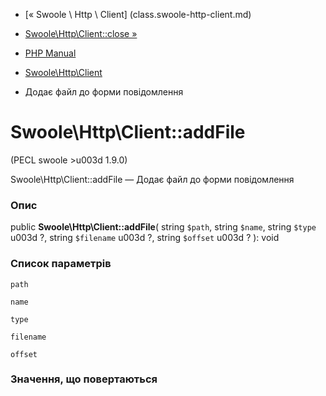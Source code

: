 - [« Swoole \ Http \ Client] (class.swoole-http-client.md)
- [Swoole\Http\Client::close »](swoole-http-client.close.md)

- [PHP Manual](index.md)
- [Swoole\Http\Client](class.swoole-http-client.md)
- Додає файл до форми повідомлення

# Swoole\Http\Client::addFile

(PECL swoole \>u003d 1.9.0)

Swoole\Http\Client::addFile — Додає файл до форми повідомлення

### Опис

public **Swoole\Http\Client::addFile**(
string `$path`,
string `$name`,
string `$type` u003d ?,
string `$filename` u003d ?,
string `$offset` u003d ?
): void

### Список параметрів

`path`

`name`

`type`

`filename`

`offset`

### Значення, що повертаються

